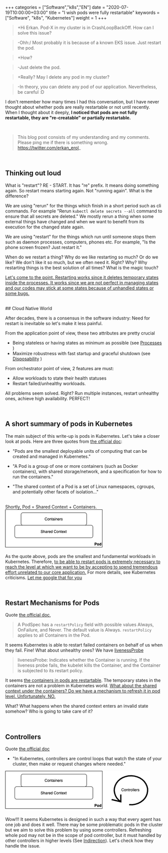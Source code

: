 +++
categories = ["Software","k8s","EN"]
date = "2020-07-19T10:00:00+03:00"
title = "I wish pods were fully restartable"
keywords = ["Software", "k8s", "Kubernetes"]
weight = 1
+++

>+Hi Erkan. Pod-X in my cluster is in CrashLoopBackOff. How can I solve this issue?

>-Ohh:/ Most probably it is because of a known EKS issue. Just restart the pod. 

>+How?

>-Just delete the pod.

>+Really? May I delete any pod in my cluster? 

>-In theory, you can delete any pod of our application. Nevertheless, be careful :D 


I don't remember how many times I had this conversation, but I have never thought about whether pods are really restartable or not until recently. When I thought about it deeply, **I noticed that pods are not fully restartable, they are "re-creatable" or partially restartable.**

<br>

> This blog post consists of my understanding and my comments. Please ping me if there is something wrong. https://twitter.com/erkan_erol_

<!--more-->
<br>

## Thinking out loud

What is "restart"? RE - START. It has "re" prefix. It means doing something again. So restart means starting again. Not "running again". What is the difference?

We are using "rerun" for the things which finish in a short period such as cli commands. For example "Rerun `kubectl delete secrets --all` command to ensure that all secrets are deleted."   We mostly rerun a thing when some external things have changed and when we want to benefit from its execution for the changed state again. 

We are using "restart" for the things which run until someone stops them such as daemon processes, computers, phones etc.  For example, "Is the phone screen frozen? Just restart it."

When do we restart a thing? Why do we like restarting so much? Or do we like? We don't like it so much, but we often need it. Right? Why? Why restarting things is the best solution of all times? What is the magic touch?

<u>Let's come to the point. Restarting works since it deletes temporary states inside the processes. It works since we are not perfect in managing states and our codes may stick at some states because of unhandled states or some bugs.</u>  
 
<br>
## Cloud Native World

After decades, there is a consensus in the software industry: Need for restart is inevitable so let's make it less painful. 

From the application point of view, these two attributes are pretty crucial 

- Being stateless or having states as minimum as possible (see [Processes](https://12factor.net/disposability) )
- Maximize robustness with fast startup and graceful shutdown (see [Disposability](https://12factor.net/disposability) ) 


From orchestrator point of view, 2 features are must:

- Allow workloads to state their health statuses 
- Restart failed/unhealthy workloads.

All problems seem solved. Right? Run multiple instances, restart unhealthy ones, achieve high availability. PERFECT!


<br>

## A short summary of pods in Kubernetes

The main subject of this write-up is pods in Kubernetes. Let's take a closer look at pods. Here are three quotes from [the official doc](https://kubernetes.io/docs/concepts/workloads/pods/pod/):

- "Pods are the smallest deployable units of computing that can be created and managed in Kubernetes."

- "A Pod is a group of one or more containers (such as Docker containers), with shared storage/network, and a specification for how to run the containers."

- "The shared context of a Pod is a set of Linux namespaces, cgroups, and potentially other facets of isolation..."

<br>
Shortly, Pod = Shared Context + Containers. 

<img src="/img/pods_simplified.png"  title="pods-simplified"/>


As the quote above, pods are the smallest and fundamental workloads in Kubernetes. Therefore, <u>to be able to restart pods is extremely necessary to reach the level at which we want to be by accepting to spend tremendous effort unrelated to our core application.</u> For more details, see Kubernetes criticisms. [Let me google that for you](https://lmgtfy.com/?q=is+kubernetes+too+complicated)

<br>

## Restart Mechanisms for Pods

Quote [the official doc](https://kubernetes.io/docs/concepts/workloads/pods/pod-lifecycle/#restart-policy), 

> A PodSpec has a `restartPolicy` field with possible values Always, OnFailure, and Never. The default value is Always. `restartPolicy` applies to all Containers in the Pod.

It seems Kubernetes is able to restart failed containers on behalf of us when they fail. Fine! What about unhealthy ones? We have [livenessProbe](https://kubernetes.io/docs/tasks/configure-pod-container/configure-liveness-readiness-startup-probes/#define-a-liveness-command)

> livenessProbe: Indicates whether the Container is running. If the liveness probe fails, the kubelet kills the Container, and the Container is subjected to its restart policy.  

It seems <u>the containers in pods are restartable</u>. The temporary states in the containers are not a problem in Kubernetes world. <u>What about the shared context under the containers? Do we have a mechanism to refresh it in pod level. Unfortunately, NO.</u> 

What? What happens when the shared context enters an invalid state somehow? Who is going to take care of it? 

<br>

## Controllers

Quote [the official doc](https://kubernetes.io/docs/concepts/architecture/controller/)

- "In Kubernetes, controllers are control loops that watch the state of your cluster, then make or request changes where needed."

<img src="/img/pods_simplified_with_controller.png"  title="pods_simplified_with_controller"/>

Wow!!! It seems Kubernetes is  designed in such a way that every agent has one job and does it well. There may be some problematic pods in the cluster but we aim to solve this problem by using some controllers. Refreshing whole pod may not be in the scope of pod controller, but it must handled by other controllers in higher levels (See [Indirection](https://en.wikipedia.org/wiki/Indirection)). Let's check how they handle the issue.

